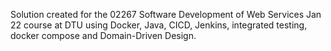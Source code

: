 Solution created for the 02267 Software Development of Web Services Jan 22 course at DTU using Docker, Java, CICD, Jenkins, integrated testing, docker compose and Domain-Driven Design.
